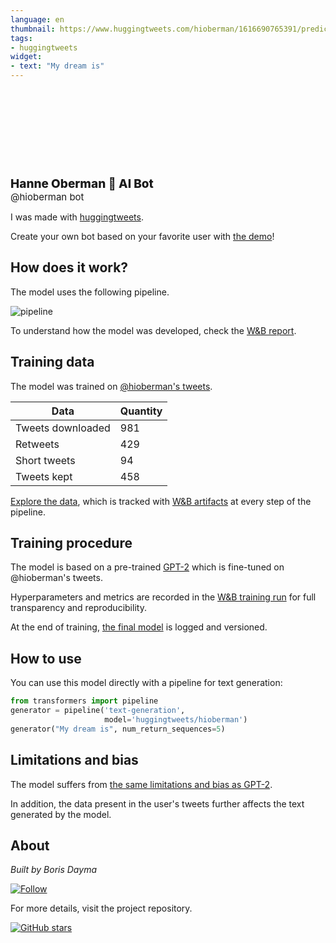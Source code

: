 ```yaml
---
language: en
thumbnail: https://www.huggingtweets.com/hioberman/1616690765391/predictions.png
tags:
- huggingtweets
widget:
- text: "My dream is"
---
```


<div>
<div style="width: 132px; height:132px; border-radius: 50%; background-size: cover; background-image: url('https://pbs.twimg.com/profile_images/1270094301104680960/HEi6H4Pw_400x400.jpg')">
</div>
<div style="margin-top: 8px; font-size: 19px; font-weight: 800">Hanne Oberman 🤖 AI Bot </div>
<div style="font-size: 15px">@hioberman bot</div>
</div>

I was made with [huggingtweets](https://github.com/borisdayma/huggingtweets).

Create your own bot based on your favorite user with [the demo](https://colab.research.google.com/github/borisdayma/huggingtweets/blob/master/huggingtweets-demo.ipynb)!

## How does it work?

The model uses the following pipeline.

![pipeline](https://github.com/borisdayma/huggingtweets/blob/master/img/pipeline.png?raw=true)

To understand how the model was developed, check the [W&B report](https://wandb.ai/wandb/huggingtweets/reports/HuggingTweets-Train-a-Model-to-Generate-Tweets--VmlldzoxMTY5MjI).

## Training data

The model was trained on [@hioberman's tweets](https://twitter.com/hioberman).

| Data | Quantity |
| --- | --- |
| Tweets downloaded | 981 |
| Retweets | 429 |
| Short tweets | 94 |
| Tweets kept | 458 |

[Explore the data](https://wandb.ai/wandb/huggingtweets/runs/dpu5ftug/artifacts), which is tracked with [W&B artifacts](https://docs.wandb.com/artifacts) at every step of the pipeline.

## Training procedure

The model is based on a pre-trained [GPT-2](https://huggingface.co/gpt2) which is fine-tuned on @hioberman's tweets.

Hyperparameters and metrics are recorded in the [W&B training run](https://wandb.ai/wandb/huggingtweets/runs/2ilrmnch) for full transparency and reproducibility.

At the end of training, [the final model](https://wandb.ai/wandb/huggingtweets/runs/2ilrmnch/artifacts) is logged and versioned.

## How to use

You can use this model directly with a pipeline for text generation:

```python
from transformers import pipeline
generator = pipeline('text-generation',
                     model='huggingtweets/hioberman')
generator("My dream is", num_return_sequences=5)
```

## Limitations and bias

The model suffers from [the same limitations and bias as GPT-2](https://huggingface.co/gpt2#limitations-and-bias).

In addition, the data present in the user's tweets further affects the text generated by the model.

## About

*Built by Boris Dayma*

[![Follow](https://img.shields.io/twitter/follow/borisdayma?style=social)](https://twitter.com/intent/follow?screen_name=borisdayma)

For more details, visit the project repository.

[![GitHub stars](https://img.shields.io/github/stars/borisdayma/huggingtweets?style=social)](https://github.com/borisdayma/huggingtweets)
